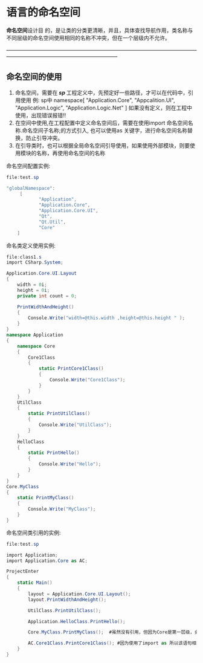 # 语言的命名空间 
<b>命名空间</b>设计目 的，是让类的分类更清晰，并且，具体查找导航作用，类名称与不同层级的命名空间使用相同的名称不冲突，但在一个层级内不允许。

—————————————————————————————————————————————————————————

## 命名空间的使用
1. 命名空间，需要在<b><i> sp </b></i>工程定义中，先预定好一些路径，才可以在代码中，引用使用 例: sp中  namespace[ "Application.Core", "Appcalition.UI", "Application.Logic", "Application.Logic.Net" ] 如果没有定义，则在工程中使用，出现错误报错!!
2. 在空间中使用,在工程配置中定义命名空间后，需要在使用import 命名空间名称.命名空间子名称;的方式引入, 也可以使用as 关键字，进行命名空间名称替换，防止引导冲突。
3. 在引导类时，也可以根据全局命名空间引导使用，如果使用外部模块，则要使用模块的名称，再使用命名空间的名称

命名空间配置实例:
```csharp
file:test.sp

"globalNamespace":
     [
            "Application",
            "Application.Core",
            "Application.Core.UI",
            "Qt",
            "Qt.Util",
            "Core"
    ]

```

命名类定义使用实例:
```csharp
file:class1.s
import CSharp.System;

Application.Core.UI.Layout
{
    width = 0i;
    height = 0i;
    private int count = 0;

    PrintWidthAndHeight()
    {
        Console.Write("width=@this.width ,height=@this.height " );
    }
}
namespace Application
{
    namespace Core
    {
        Core1Class
        {            
            static PrintCore1Class()
            {
                Console.Write("Core1Class");
            }
        }
    }
    UtilClass
    {
        static PrintUtilClass()
        {
            Console.Write("UtilClass");
        }
    }
    HelloClass
    {
        static PrintHello()
        {
            Console.Write("Hello");
        }
    }
}
Core.MyClass
{
    static PrintMyClass()
    {
        Console.Write("MyClass");
    }
}

```

命名空间类引用的实例:
```csharp
file:test.sp

import Application;
import Application.Core as AC;

ProjectEnter
{
    static Main()
    {    
        layout = Application.Core.UI.Layout();
        layout.PrintWidthAndHeight();

        UtilClass.PrintUtilClass();

        Application.HelloClass.PrintHello();

        Core.MyClass.PrintMyClass();  #虽然没有引用，但因为Core是第一层级，会自动查找该命名空间

        AC.Core1Class.PrintCore1Class(); #因为使用了import as 所以该语句相当于 Application.Core.Core1Class.PrintCore1Class();
    }
}
```